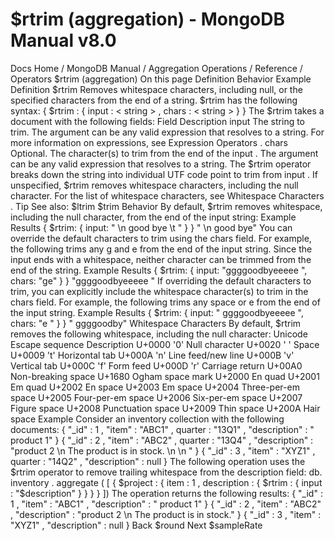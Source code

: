 # $rtrim (aggregation) - MongoDB Manual v8.0


Docs Home / MongoDB Manual / Aggregation Operations / Reference / Operators $rtrim (aggregation) On this page Definition Behavior Example Definition $rtrim Removes whitespace characters, including null, or the specified
characters from the end of a string. $rtrim has the following syntax: { $rtrim : { input : < string > , chars : < string > } } The $rtrim takes a document with the following fields: Field Description input The string to trim. The argument can be any valid expression that resolves to
a string. For more information on expressions, see Expression Operators . chars Optional. The character(s) to trim from the end of the input . The argument can be any valid expression that resolves to a string. The $rtrim operator breaks down the string into
individual UTF code point to trim from input . If unspecified, $rtrim removes whitespace
characters, including the null character. For the list of
whitespace characters, see Whitespace Characters . Tip See also: $ltrim $trim Behavior By default, $rtrim removes whitespace,
including the null character, from the end of the input string: Example Results { $rtrim: { input: "  \n good  bye \t  " } } "  \n good  bye" You can override the default characters to trim using the chars field. For example, the following trims any g and e from the end of
the input string. Since the input ends with a whitespace, neither
character can be trimmed from the end of the string. Example Results { $rtrim: { input: "ggggoodbyeeeee   ", chars: "ge" } } "ggggoodbyeeeee   " If overriding the default characters to trim, you can explicitly
include the whitespace character(s) to trim in the chars field. For example, the following trims any space or e from the end of
the input string. Example Results { $rtrim: { input: " ggggoodbyeeeee   ", chars: "e " } } " ggggoodby" Whitespace Characters By default, $rtrim removes the following whitespace,
including the null character: Unicode Escape sequence Description U+0000 '0' Null character U+0020 ' ' Space U+0009 't' Horizontal tab U+000A 'n' Line feed/new line U+000B 'v' Vertical tab U+000C 'f' Form feed U+000D 'r' Carriage return U+00A0 Non-breaking space U+1680 Ogham space mark U+2000 En quad U+2001 Em quad U+2002 En space U+2003 Em space U+2004 Three-per-em space U+2005 Four-per-em space U+2006 Six-per-em space U+2007 Figure space U+2008 Punctuation space U+2009 Thin space U+200A Hair space Example Consider an inventory collection with the following documents: { "_id" : 1 , "item" : "ABC1" , quarter : "13Q1" , "description" : " product 1" } { "_id" : 2 , "item" : "ABC2" , quarter : "13Q4" , "description" : "product 2 \n The product is in stock. \n \n " } { "_id" : 3 , "item" : "XYZ1" , quarter : "14Q2" , "description" : null } The following operation uses the $rtrim operator to
remove trailing whitespace from the description field: db. inventory . aggregate ( [ { $project : { item : 1 , description : { $rtrim : { input : "$description" } } } } ]) The operation returns the following results: { "_id" : 1 , "item" : "ABC1" , "description" : " product 1" } { "_id" : 2 , "item" : "ABC2" , "description" : "product 2 \n The product is in stock." } { "_id" : 3 , "item" : "XYZ1" , "description" : null } Back $round Next $sampleRate
